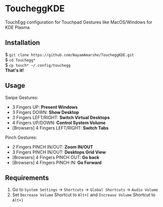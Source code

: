 # ToucheggKDE
TouchEgg configuration for Touchpad Gestures like MacOS/Windows for KDE Plasma.

## Installation
$ `git clone https://github.com/NayamAmarshe/ToucheggKDE.git`   
$ `cd Touchegg*`   
$ `cp touch* ~/.config/touchegg`   
**That's it!**

## Usage
Swipe Gestures:
  - 3 Fingers UP: **Present Windows**
  - 3 Fingers DOWN: **Show Desktop**
  - 3 Fingers LEFT/RIGHT: **Switch Virtual Desktops**
  - 4 Fingers UP/DOWN: **Control System Volume**   
  - [Browsers] 4 Fingers LEFT/RIGHT: **Switch Tabs**

Pinch Gestures:
  - 2 Fingers PINCH IN/OUT: **Zoom IN/OUT**
  - 3 Fingers PINCH IN/OUT: **Desktops Grid View**
  - [Browsers] 4 Fingers PINCH OUT: **Go back**
  - [Browsers] 4 Fingers PINCH IN: **Go Forward**  

## Requirements
1. Go to `System Settings` -> `Shortcuts` -> `Global Shortcuts` -> `Audio Volume`
2. Set `Decrease Volume` Shortcut to `Alt+[` and `Increase Volume` Shortcut to `Alt+]`
